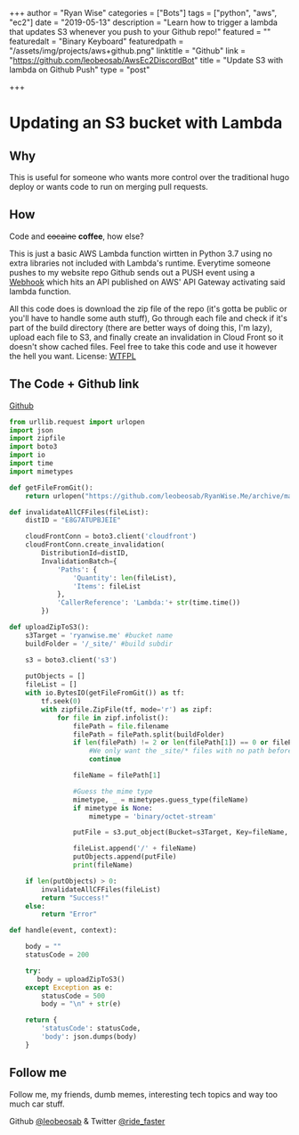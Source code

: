 +++
author = "Ryan Wise"
categories = ["Bots"]
tags = ["python", "aws", "ec2"]
date = "2019-05-13"
description = "Learn how to trigger a lambda that updates S3 whenever you push to your Github repo!"
featured = ""
featuredalt = "Binary Keyboard"
featuredpath = "/assets/img/projects/aws+github.png"
linktitle = "Github"
link = "https://github.com/leobeosab/AwsEc2DiscordBot"
title = "Update S3 with lambda on Github Push"
type = "post"

+++
# Updating an S3 bucket with Lambda

## Why
This is useful for someone who wants more control over the traditional hugo deploy or wants code to run on merging pull requests. 

## How
Code and ~~cocaine~~ **coffee**, how else?

This is just a basic AWS Lambda function wirtten in Python 3.7 using no extra libraries not included with Lambda's runtime. Everytime someone pushes to my website repo Github sends out a PUSH event using a [Webhook](https://developer.github.com/webhooks/) which hits an API published on AWS' API Gateway activating said lambda function. 

All this code does is download the zip file of the repo (it's gotta be public or you'll have to handle some auth stuff), Go through each file and check if it's part of the build directory (there are better ways of doing this, I'm lazy), upload each file to S3, and finally create an invalidation in Cloud Front so it doesn't show cached files. Feel free to take this code and use it however the hell you want. License: [WTFPL](http://www.wtfpl.net)

## The Code + Github link 
[Github](https://github.com/leobeosab/AWSAPITools/tree/master/functions/PortGitToS3)

``` python
from urllib.request import urlopen
import json
import zipfile
import boto3
import io
import time
import mimetypes

def getFileFromGit():
    return urlopen("https://github.com/leobeosab/RyanWise.Me/archive/master.zip").read()

def invalidateAllCFFiles(fileList):
    distID = "E8G7ATUPBJEIE"

    cloudFrontConn = boto3.client('cloudfront')
    cloudFrontConn.create_invalidation(
        DistributionId=distID, 
        InvalidationBatch={
            'Paths': {
                'Quantity': len(fileList),
                'Items': fileList
            },
            'CallerReference': 'Lambda:'+ str(time.time())
        })

def uploadZipToS3():
    s3Target = 'ryanwise.me' #bucket name
    buildFolder = '/_site/' #build subdir

    s3 = boto3.client('s3')
    
    putObjects = []
    fileList = []
    with io.BytesIO(getFileFromGit()) as tf:
        tf.seek(0)
        with zipfile.ZipFile(tf, mode='r') as zipf:
            for file in zipf.infolist():
                filePath = file.filename
                filePath = filePath.split(buildFolder)
                if len(filePath) != 2 or len(filePath[1]) == 0 or filePath[1].endswith('/'): 
                    #We only want the _site/* files with no path before it
                    continue

                fileName = filePath[1]

                #Guess the mime type
                mimetype, _ = mimetypes.guess_type(fileName)
                if mimetype is None:
                    mimetype = 'binary/octet-stream'

                putFile = s3.put_object(Bucket=s3Target, Key=fileName, Body=zipf.read(file), ACL='public-read', ContentType=mimetype)

                fileList.append('/' + fileName)
                putObjects.append(putFile)
                print(fileName)

    if len(putObjects) > 0:
        invalidateAllCFFiles(fileList)
        return "Success!"
    else:
        return "Error"

def handle(event, context):

    body = ""
    statusCode = 200

    try:
       body = uploadZipToS3() 
    except Exception as e:
        statusCode = 500
        body = "\n" + str(e)

    return {
        'statusCode': statusCode,
        'body': json.dumps(body)
    }
```

## Follow me
Follow me, my friends, dumb memes, interesting tech topics and way too much car stuff. 

Github [@leobeosab](https://github.com/leobeosab) & Twitter [@ride_faster](https://twitter.com/ride_faster)